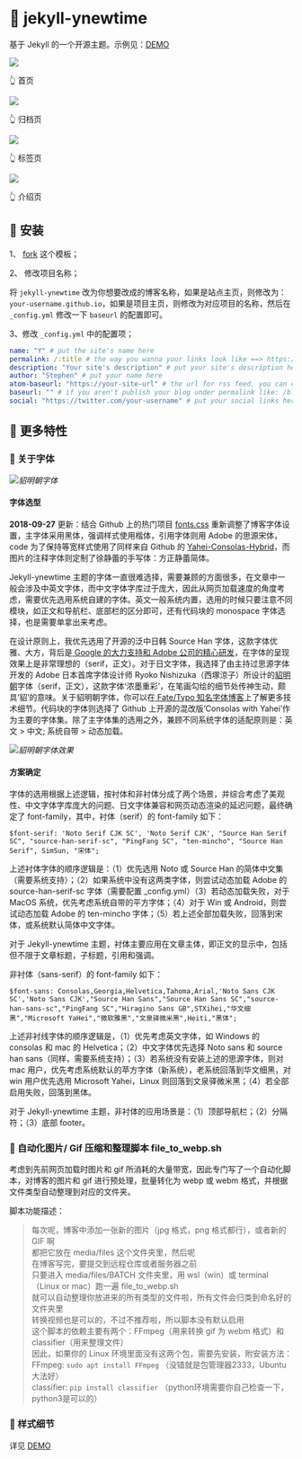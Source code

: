 # 📌 jekyll-ynewtime

基于 Jekyll 的一个开源主题。示例见：[DEMO](https://biki.ml/)

![](/media/files/WEBP/intro-1.webp)

👆 首页

![](/media/files/WEBP/intro-2.webp)

👆 归档页

![](/media/files/WEBP/intro-3.webp)

👆 标签页

![](/media/files/WEBP/intro-4.webp)

👆 介绍页

## 🔨 安装

1、 [fork](https://github.com/Ynewtime/jekyll-ynewtime) 这个模板；

2、 修改项目名称；

将 `jekyll-ynewtime` 改为你想要改成的博客名称，如果是站点主页，则修改为：`your-username.github.io`，如果是项目主页，则修改为对应项目的名称，然后在 `_config.yml` 修改一下 `baseurl` 的配置即可。

3、修改 `_config.yml` 中的配置项；

```yml
name: "Y" # put the site's name here
permalink: /:title # the way you wanna your links look like ==> https://jekyllrb.com/docs/permalinks/
description: "Your site's description" # put your site's description here
author: "Stephen" # put your name here
atom-baseurl: "https://your-site-url" # the url for rss feed, you can change it to your site's url
baseurl: "" # if you aren't publish your blog under permalink like: /blog/, you don't need change this, or change it to /your-repo's-name
social: "https://twitter.com/your-username" # put your social links here
```

## 🔨 更多特性

### 📕 关于字体

![](/media/files/WEBP/tenmincho-fonts2.webp)*貂明朝字体*

#### 字体选型

**2018-09-27** 更新：结合 Github 上的热门项目 [fonts.css](https://zenozeng.github.io/fonts.css/) 重新调整了博客字体设置，主字体采用黑体，强调样式使用楷体，引用字体则用 Adobe 的思源宋体，code 为了保持等宽样式使用了同样来自 Github 的 [Yahei-Consolas-Hybrid](https://github.com/yakumioto/YaHei-Consolas-Hybrid-1.12)，而图片的注释字体则定制了徐静蕾的手写体：方正静蕾简体。

Jekyll-ynewtime 主题的字体一直很难选择，需要兼顾的方面很多，在文章中一般会涉及中英文字体，而中文字体字库过于庞大，因此从网页加载速度的角度考虑，需要优先选用系统自建的字体。英文一般系统内置，选用的时候只要注意不同模块，如正文和导航栏、底部栏的区分即可，还有代码块的 monospace 字体选择，也是需要单拿出来考虑。

在设计原则上，我优先选用了开源的泛中日韩 Source Han 字体，这款字体优雅、大方，背后是[ Google 的大力支持和 Adobe 公司的精心研发](https://source.typekit.com/source-han-serif/cn/)，在字体的呈现效果上是非常理想的（serif，正文）。对于日文字体，我选择了由主持过思源字体开发的 Adobe 日本首席字体设计师 Ryoko Nishizuka（西塚涼子）所设计的[貂明朝](https://typekit.com/fonts/ten-mincho)字体（serif，正文），这款字体‘浓墨重彩’，在笔画勾绘的细节处传神生动，颇具‘貂’的意味。关于貂明朝字体，你可以在[ Fate/Typo 知名字体博客](https://fatetypo.xyz/ten-mincho/)上了解更多技术细节。代码块的字体则选择了 Github 上开源的混改版‘Consolas with Yahei’作为主要的字体集。除了主字体集的选用之外，兼顾不同系统字体的适配原则是：英文 > 中文; 系统自带 > 动态加载。

![](/media/files/WEBP/tenmincho-fonts1.webp)*貂明朝字体效果*

#### 方案确定

字体的选用根据上述逻辑，按衬体和非衬体分成了两个场景，并综合考虑了美观性、中文字体字库庞大的问题、日文字体兼容和网页动态渲染的延迟问题，最终确定了 font-family，其中，衬体（serif）的 font-family 如下：

```
$font-serif: 'Noto Serif CJK SC', 'Noto Serif CJK', "Source Han Serif SC", "source-han-serif-sc", "PingFang SC", "ten-mincho", "Source Han Serif", SimSun, "宋体";
```

上述衬体字体的顺序逻辑是：（1）优先选用 Noto 或 Source Han 的简体中文集（需要系统支持）；（2）如果系统中没有这两类字体，则尝试动态加载 Adobe 的 source-han-serif-sc 字体（需要配置 _config.yml）（3）若动态加载失败，对于 MacOS 系统，优先考虑系统自带的平方字体；（4）对于 Win 或 Android，则尝试动态加载 Adobe 的 ten-mincho 字体；（5）若上述全部加载失败，回落到宋体，或系统默认简体中文字体。

对于 Jekyll-ynewtime 主题，衬体主要应用在文章主体，即正文的显示中，包括但不限于文章标题，子标题，引用和强调。

非衬体（sans-serif）的 font-family 如下：

```
$font-sans: Consolas,Georgia,Helvetica,Tahoma,Arial,'Noto Sans CJK SC','Noto Sans CJK',"Source Han Sans","Source Han Sans SC","source-han-sans-sc","PingFang SC","Hiragino Sans GB",STXihei,"华文细黑","Microsoft YaHei","微软雅黑","文泉驿微米黑",Heiti,"黑体";
```

上述非衬线字体的顺序逻辑是，（1）优先考虑英文字体，如 Windows 的 consolas 和 mac 的 Helvetica；（2）中文字体优先选择 Noto sans 和 source han sans（同样，需要系统支持）；（3）若系统没有安装上述的思源字体，则对 mac 用户，优先考虑系统默认的苹方字体（新系统），老系统回落到华文细黑，对 win 用户优先选用 Microsoft Yahei，Linux 则回落到文泉驿微米黑；（4）若全部启用失败，回落到黑体。

对于 Jekyll-ynewtime 主题，非衬体的应用场景是：（1）顶部导航栏；（2）分隔符；（3）底部 footer。

### 📕 自动化图片/ Gif 压缩和整理脚本 file_to_webp.sh

考虑到先前网页加载时图片和 gif 所消耗的大量带宽，因此专门写了一个自动化脚本，对博客的图片和 gif 进行预处理，批量转化为 webp 或 webm 格式，并根据文件类型自动整理到对应的文件夹。

脚本功能描述：

> 每次呢，博客中添加一张新的图片（jpg 格式，png 格式都行），或者新的 GIF 啊  
都把它放在 media/files 这个文件夹里，然后呢  
在博客写完，要提交到远程仓库或者服务器之前  
只要进入 media/files/BATCH 文件夹里，用 wsl（win）或 terminal（Linux or mac）跑一遍 file_to_webp.sh  
就可以自动整理你放进来的所有类型的文件啦，所有文件会归类到命名好的文件夹里  
转换视频也是可以的，不过不推荐啦，所以脚本没有默认启用  
这个脚本的依赖主要有两个：FFmpeg（用来转换 gif 为 webm 格式）和 classifier（用来整理文件）  
因此，如果你的 Linux 环境里面没有这两个包，需要先安装，附安装方法：  
FFmpeg: `sudo apt install FFmpeg` （没错就是包管理器2333，Ubuntu大法好）  
classifier: `pip install classifier` （python环境需要你自己检查一下，python3是可以的）

### 📕 样式细节

详见 [DEMO](https://biki.ml) 
